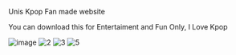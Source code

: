 Unis Kpop Fan made website

You can download this for Entertaiment and Fun Only, I Love Kpop

![image](https://github.com/LorenzBaltazar/Unis-Fan/assets/156872347/68ebbb51-9846-443f-9bac-1ba6a3785bdc)
![2](https://github.com/LorenzBaltazar/Unis-Fan/assets/156872347/af94b187-2158-4bce-b32b-c0e1944cef36)
![3](https://github.com/LorenzBaltazar/Unis-Fan/assets/156872347/587f5c0d-e3c8-4108-a7af-6ac92affb898)
![5](https://github.com/LorenzBaltazar/Unis-Fan/assets/156872347/8cda0efa-d215-42ac-aeb4-a1bc4b41c3da)
